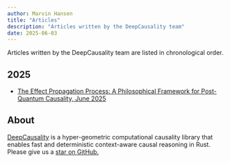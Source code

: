 ```yaml
---
author: Marvin Hansen
title: "Articles"
description: "Articles written by the DeepCausality team"
date: 2025-06-03
---
```


[//]: # (SPDX-License-Identifier: CC-BY-4.0)

Articles written by the DeepCausality team are listed in chronological order. 

## 2025

* [The Effect Propagation Process: A Philosophical Framework for Post-Quantum Causality, June 2025](https://github.com/deepcausality-rs/deep_causality/blob/main/docs/Preprint_Effect_Propagation.pdf)

## About

[DeepCausality](https://deepcausality.com/) is a hyper-geometric computational causality library that enables fast and
deterministic context-aware
causal reasoning in Rust. Please give us a [star on GitHub.](https://github.com/deepcausality-rs/deep_causality)